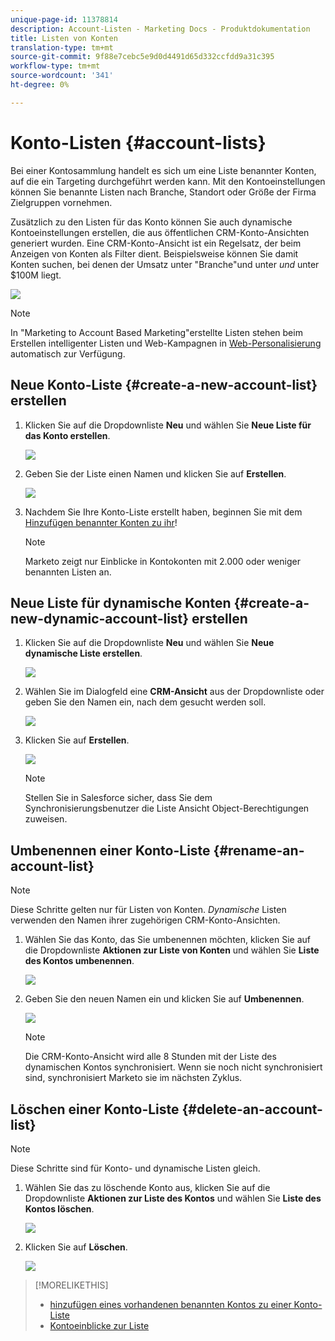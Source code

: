 ```yaml
---
unique-page-id: 11378814
description: Account-Listen - Marketing Docs - Produktdokumentation
title: Listen von Konten
translation-type: tm+mt
source-git-commit: 9f88e7cebc5e9d0d4491d65d332ccfdd9a31c395
workflow-type: tm+mt
source-wordcount: '341'
ht-degree: 0%

---
```



# Konto-Listen {#account-lists}

Bei einer Kontosammlung handelt es sich um eine Liste benannter Konten, auf die ein Targeting durchgeführt werden kann. Mit den Kontoeinstellungen können Sie benannte Listen nach Branche, Standort oder Größe der Firma Zielgruppen vornehmen.

Zusätzlich zu den Listen für das Konto können Sie auch dynamische Kontoeinstellungen erstellen, die aus öffentlichen CRM-Konto-Ansichten generiert wurden. Eine CRM-Konto-Ansicht ist ein Regelsatz, der beim Anzeigen von Konten als Filter dient. Beispielsweise können Sie damit Konten suchen, bei denen der Umsatz unter &quot;Branche&quot;und unter *und* unter $100M liegt.

![](assets/one.png)

>[!NOTE]
>
>In &quot;Marketing to Account Based Marketing&quot;erstellte Listen stehen beim Erstellen intelligenter Listen und Web-Kampagnen in [Web-Personalisierung](/help/marketo/product-docs/web-personalization/using-web-segments/web-segments.md) automatisch zur Verfügung.

## Neue Konto-Liste {#create-a-new-account-list} erstellen

1. Klicken Sie auf die Dropdownliste **Neu** und wählen Sie **Neue Liste für das Konto erstellen**.

   ![](assets/1a.png)

1. Geben Sie der Liste einen Namen und klicken Sie auf **Erstellen**.

   ![](assets/three-0.png)

1. Nachdem Sie Ihre Konto-Liste erstellt haben, beginnen Sie mit dem [Hinzufügen benannter Konten zu ihr](/help/marketo/product-docs/target-account-management/target/named-accounts/add-an-existing-named-account-to-an-account-list.md)!

   >[!NOTE]
   >
   >Marketo zeigt nur Einblicke in Kontokonten mit 2.000 oder weniger benannten Listen an.

## Neue Liste für dynamische Konten {#create-a-new-dynamic-account-list} erstellen

1. Klicken Sie auf die Dropdownliste **Neu** und wählen Sie **Neue dynamische Liste erstellen**.

   ![](assets/1.png)

1. Wählen Sie im Dialogfeld eine **CRM-Ansicht** aus der Dropdownliste oder geben Sie den Namen ein, nach dem gesucht werden soll.

   ![](assets/image2017-7-18-9-48-23.png)

1. Klicken Sie auf **Erstellen**.

   ![](assets/step4.jpg)

   >[!NOTE]
   >
   >Stellen Sie in Salesforce sicher, dass Sie dem Synchronisierungsbenutzer die Liste Ansicht Object-Berechtigungen zuweisen.

## Umbenennen einer Konto-Liste {#rename-an-account-list}

>[!NOTE]
>
>Diese Schritte gelten nur für Listen von Konten. _Dynamische_ Listen verwenden den Namen ihrer zugehörigen CRM-Konto-Ansichten.

1. Wählen Sie das Konto, das Sie umbenennen möchten, klicken Sie auf die Dropdownliste **Aktionen zur Liste von Konten** und wählen Sie **Liste des Kontos umbenennen**.

   ![](assets/three.png)

1. Geben Sie den neuen Namen ein und klicken Sie auf **Umbenennen**.

   ![](assets/four.png)

   >[!NOTE]
   >
   >Die CRM-Konto-Ansicht wird alle 8 Stunden mit der Liste des dynamischen Kontos synchronisiert. Wenn sie noch nicht synchronisiert sind, synchronisiert Marketo sie im nächsten Zyklus.

## Löschen einer Konto-Liste {#delete-an-account-list}

>[!NOTE]
>
>Diese Schritte sind für Konto- und dynamische Listen gleich.

1. Wählen Sie das zu löschende Konto aus, klicken Sie auf die Dropdownliste **Aktionen zur Liste des Kontos** und wählen Sie **Liste des Kontos löschen**.

   ![](assets/five.png)

1. Klicken Sie auf **Löschen**.

   ![](assets/six.png)

>[!MORELIKETHIS]
>
>* [hinzufügen eines vorhandenen benannten Kontos zu einer Konto-Liste](/help/marketo/product-docs/target-account-management/target/named-accounts/add-an-existing-named-account-to-an-account-list.md)
>* [Kontoeinblicke zur Liste](/help/marketo/product-docs/target-account-management/measure/account-list-insights.md)

